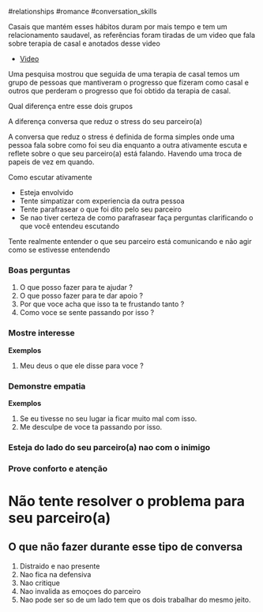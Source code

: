 
#relationships #romance #conversation_skills

Casais que mantém esses hábitos duram por mais tempo e tem um relacionamento saudavel, as referências foram tiradas de um video que fala sobre terapia de casal e anotados desse video
- [Video](https://youtu.be/Kqj3YaEg3pc)

Uma pesquisa mostrou que seguida de uma terapia de casal temos um grupo de pessoas que mantiveram o progresso que fizeram como casal e outros que perderam o progresso que foi obtido da terapia de casal.

Qual diferença entre esse dois grupos 

A diferença conversa que reduz o stress do seu parceiro(a)

A conversa que reduz o stress é definida de forma simples onde uma pessoa fala sobre como foi seu dia enquanto a outra ativamente escuta e reflete sobre o que seu parceiro(a) está falando. Havendo uma troca de papeis de vez em quando.

Como escutar ativamente 
 - Esteja envolvido
 - Tente simpatizar com experiencia da outra pessoa 
 - Tente parafrasear o que foi dito pelo seu parceiro
 - Se nao tiver certeza de como parafrasear faça perguntas clarificando o que você entendeu escutando 

Tente realmente entender o que seu parceiro está comunicando e não agir como se estivesse entendendo

### Boas perguntas
1. O que posso fazer para te ajudar ?
2. O que posso fazer para te dar apoio ?
3. Por que voce acha que isso ta te frustando tanto ?
4. Como voce se sente passando por isso ?

### Mostre interesse
**Exemplos**
1. Meu deus o que ele disse para voce ?

### Demonstre empatia
**Exemplos**
1. Se eu tivesse no seu lugar ia ficar muito mal com isso.
2. Me desculpe de voce ta passando por isso.

### Esteja do lado do seu parceiro(a) nao com o inimigo

### Prove conforto e atenção


# Não tente resolver o problema para seu parceiro(a)

## O que não fazer durante esse tipo de conversa 
1. Distraido e nao presente
2. Nao fica na defensiva
3. Nao critique
4. Nao invalida as emoçoes do parceiro
5. Nao pode ser so de um lado tem que os dois trabalhar do mesmo jeito.




